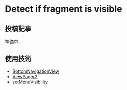 # Detect if fragment is visible

## 投稿記事

準備中...

## 使用技術

- [BottomNavigationView](https://developer.android.com/reference/com/google/android/material/bottomnavigation/BottomNavigationView)
- [ViewPager2](https://developer.android.com/jetpack/androidx/releases/viewpager2)
- [setMenuVisibility](https://developer.android.com/reference/androidx/fragment/app/Fragment.html#setMenuVisibility(boolean))

